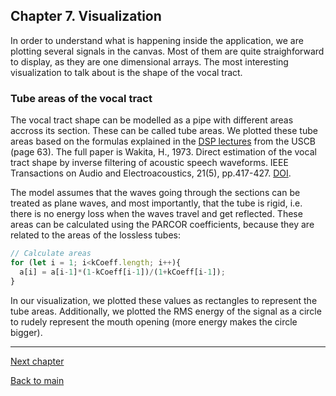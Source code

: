 ## Chapter 7. Visualization

In order to understand what is happening inside the application, we are plotting several signals in the canvas. Most of them are quite straighforward to display, as they are one dimensional arrays. The most interesting visualization to talk about is the shape of the vocal tract.

### Tube areas of the vocal tract

The vocal tract shape can be modelled as a pipe with different areas accross its section. These can be called tube areas. We plotted these tube areas based on the formulas explained in the [DSP lectures](https://www.ece.ucsb.edu/Faculty/Rabiner/ece259/digital%20speech%20processing%20course/lectures_new/Lecture%2014_winter_2012.pdf) from the USCB (page 63). The full paper is Wakita, H., 1973. Direct estimation of the vocal tract shape by inverse filtering of acoustic speech waveforms. IEEE Transactions on Audio and Electroacoustics, 21(5), pp.417-427. [DOI](https://doi.org/10.1109/TAU.1973.1162506).

The model assumes that the waves going through the sections can be treated as plane waves, and most importantly, that the tube is rigid, i.e. there is no energy loss when the waves travel and get reflected. These areas can be calculated using the PARCOR coefficients, because they are related to the areas of the lossless tubes:

```javascript
// Calculate areas
for (let i = 1; i<kCoeff.length; i++){
  a[i] = a[i-1]*(1-kCoeff[i-1])/(1+kCoeff[i-1]);
}
```

In our visualization, we plotted these values as rectangles to represent the tube areas. Additionally, we plotted the RMS energy of the signal as a circle to rudely represent the mouth opening (more energy makes the circle bigger).

___

[Next chapter](KnownIssues.md)

[Back to main](../README.md)
